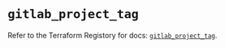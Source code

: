 # `gitlab_project_tag`

Refer to the Terraform Registory for docs: [`gitlab_project_tag`](https://registry.terraform.io/providers/gitlabhq/gitlab/16.5.0/docs/resources/project_tag).
